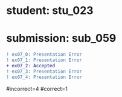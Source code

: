 # student: stu_023
# submission: sub_059

```diff
! ex07_0: Presentation Error
! ex07_1: Presentation Error
+ ex07_2: Accepted
! ex07_3: Presentation Error
! ex07_4: Presentation Error
```
#incorrect=4
#correct=1
